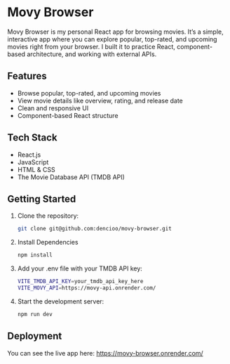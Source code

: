# Movy Browser

Movy Browser is my personal React app for browsing movies. It’s a simple, interactive app where you can explore popular, top-rated, and upcoming movies right from your browser. I built it to practice React, component-based architecture, and working with external APIs.

## Features
- Browse popular, top-rated, and upcoming movies
- View movie details like overview, rating, and release date
- Clean and responsive UI
- Component-based React structure

## Tech Stack
- React.js
- JavaScript
- HTML & CSS
- The Movie Database API (TMDB API)


## Getting Started
1. Clone the repository:
   ```bash
   git clone git@github.com:dencioo/movy-browser.git
2. Install Dependencies
   ```bash
   npm install
3. Add your .env file with your TMDB API key:
   ```bash
   VITE_TMDB_API_KEY=your_tmdb_api_key_here
   VITE_MOVY_API=https://movy-api.onrender.com/
4. Start the development server:
   ```bash
   npm run dev

## Deployment
You can see the live app here: https://movy-browser.onrender.com/

